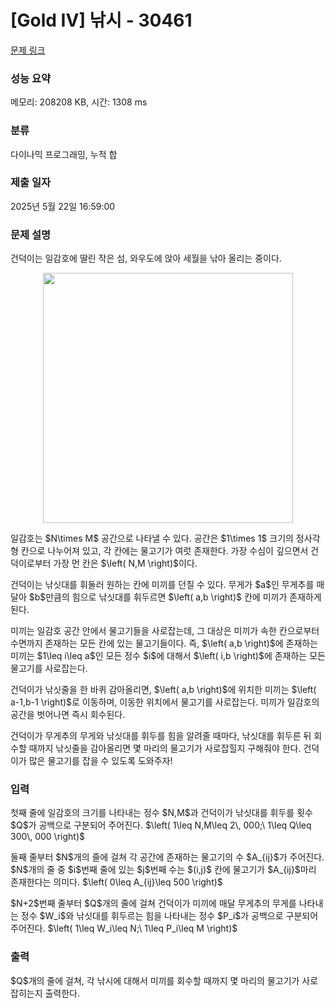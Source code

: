 # [Gold IV] 낚시 - 30461 

[문제 링크](https://www.acmicpc.net/problem/30461) 

### 성능 요약

메모리: 208208 KB, 시간: 1308 ms

### 분류

다이나믹 프로그래밍, 누적 합

### 제출 일자

2025년 5월 22일 16:59:00

### 문제 설명

<p>건덕이는 일감호에 딸린 작은 섬, 와우도에 앉아 세월을 낚아 올리는 중이다.</p>

<p align="center"><img alt="" src="" width="400px"></p>

<p>일감호는 $N\times M$ 공간으로 나타낼 수 있다. 공간은 $1\times 1$ 크기의 정사각형 칸으로 나누어져 있고, 각 칸에는 물고기가 여럿 존재한다. 가장 수심이 깊으면서 건덕이로부터 가장 먼 칸은 $\left( N,M \right)$이다.</p>

<p>건덕이는 낚싯대를 휘둘러 원하는 칸에 미끼를 던질 수 있다. 무게가 $a$인 무게추를 매달아 $b$만큼의 힘으로 낚싯대를 휘두르면 $\left( a,b \right)$ 칸에 미끼가 존재하게 된다.</p>

<p>미끼는 일감호 공간 안에서 물고기들을 사로잡는데, 그 대상은 미끼가 속한 칸으로부터 수면까지 존재하는 모든 칸에 있는 물고기들이다. 즉, $\left( a,b \right)$에 존재하는 미끼는 $1\leq i\leq a$인 모든 정수 $i$에 대해서 $\left( i,b \right)$에 존재하는 모든 물고기를 사로잡는다.</p>

<p>건덕이가 낚싯줄을 한 바퀴 감아올리면, $\left( a,b \right)$에 위치한 미끼는 $\left( a-1,b-1 \right)$로 이동하며, 이동한 위치에서 물고기를 사로잡는다. 미끼가 일감호의 공간을 벗어나면 즉시 회수된다.</p>

<p>건덕이가 무게추의 무게와 낚싯대를 휘두를 힘을 알려줄 때마다, 낚싯대를 휘두른 뒤 회수할 때까지 낚싯줄을 감아올리면 몇 마리의 물고기가 사로잡힐지 구해줘야 한다. 건덕이가 많은 물고기를 잡을 수 있도록 도와주자!</p>

### 입력 

 <p>첫째 줄에 일감호의 크기를 나타내는 정수 $N,M$과 건덕이가 낚싯대를 휘두를 횟수 $Q$가 공백으로 구분되어 주어진다. $\left( 1\leq N,M\leq 2\, 000;\ 1\leq Q\leq 300\, 000 \right)$</p>

<p>둘째 줄부터 $N$개의 줄에 걸쳐 각 공간에 존재하는 물고기의 수 $A_{ij}$가 주어진다. $N$개의 줄 중 $i$번째 줄에 있는 $j$번째 수는 $(i,j)$ 칸에 물고기가 $A_{ij}$마리 존재한다는 의미다. $\left( 0\leq A_{ij}\leq 500 \right)$</p>

<p>$N+2$번째 줄부터 $Q$개의 줄에 걸쳐 건덕이가 미끼에 매달 무게추의 무게를 나타내는 정수 $W_i$와 낚싯대를 휘두르는 힘을 나타내는 정수 $P_i$가 공백으로 구분되어 주어진다. $\left( 1\leq W_i\leq N;\ 1\leq P_i\leq M \right)$</p>

### 출력 

 <p>$Q$개의 줄에 걸쳐, 각 낚시에 대해서 미끼를 회수할 때까지 몇 마리의 물고기가 사로잡히는지 출력한다.</p>

